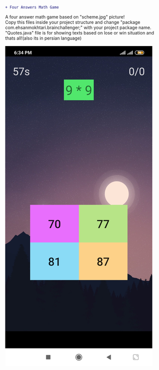 ```diff
+ Four Answers Math Game
```
A four answer math game based on "scheme.jpg" picture!</br>
Copy this files inside your project structure and change "package com.ehsanmokhtari.brainchallenger;" with your project package name.</br>
"Quotes.java" file is for showing texts based on lose or win situation and thats all!(also its in persian language)
</br></br>
![](scheme.jpg)
